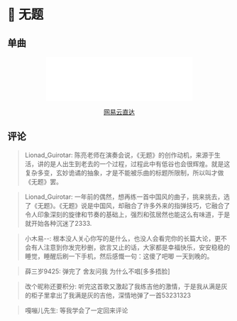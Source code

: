 # 🌅 无题

## 单曲

<div style="text-align: center;">
  <iframe frameborder="no" border="0" marginwidth="0" marginheight="0" width=330 height=100 src="//music.163.com/outchain/player?type=2&id=520847330&auto=0"></iframe>
  <p style="text-align: center;">
    <a rel="nofollow" href="https://music.163.com/#/song?id=520847330">网易云直达</a>
  </p>
</div>

## 评论

> Lionad_Guirotar: 陈亮老师在演奏会说，《无题》的创作动机，来源于生活，讲的是人出生到老去的一个过程，过程此中有低谷也会很辉煌。就是这复杂多变，玄妙诡谲的抽象，才是不能被乐曲的标题所限制，所以叫才做《无题》罢。

> Lionad_Guirotar: 一年前的偶然，想再练一首中国风的曲子，挑来挑去，选了《无题》。《无题》说是中国风，却融合了许多外来的指弹技巧，它融合了令人印象深刻的旋律和节奏的基础上，强烈和弦居然也能这么有味道，于是就开始各种沉迷了2333.

> 小木易--: 根本没人关心你写的是什么，也没人会看完你的长篇大论，更不会有人注意到你发完秒删，欲言又止的话，大家都是幸福快乐，安安稳稳的睡觉，睡醒后刷一下手机，然后感慨一句：这傻了吧唧 一天到晚的。

> 薛三岁9425: 弹完了 舍友问我 为什么不唱[多多捂脸]

> 改个昵称还要积分: 听完这首歌又激起了我练吉他的激情，于是我从满是灰的柜子里拿出了我满是灰的吉他，深情地弹了一首53231323

> 嘎嘣儿先生: 等我学会了一定回来评论